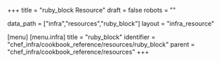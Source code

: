 +++
title = "ruby_block Resource"
draft = false
robots = ""

data_path = ["infra","resources","ruby_block"]
layout = "infra_resource"


[menu]
  [menu.infra]
    title = "ruby_block"
    identifier = "chef_infra/cookbook_reference/resources/ruby_block"
    parent = "chef_infra/cookbook_reference/resources"
+++

<!-- The contents of this page are automatically generated from the ruby_block.yaml file in the data directory. -->
<!-- To suggest a change, edit the https://github.com/chef/chef/blob/master/lib/chef/resource/ruby_block.rb file
      and submit a pull request to the https://github.com/chef/chef repository. -->
